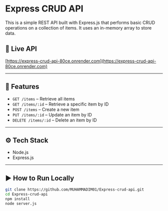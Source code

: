 # Express CRUD API

This is a simple REST API built with Express.js that performs basic CRUD operations on a collection of items. It uses an in-memory array to store data.

## 🔗 Live API
[https://express-crud-api-80ce.onrender.com](https://express-crud-api-80ce.onrender.com)

---

## 📌 Features

- `GET /items` – Retrieve all items
- `GET /items/:id` – Retrieve a specific item by ID
- `POST /items` – Create a new item
- `PUT /items/:id` – Update an item by ID
- `DELETE /items/:id` – Delete an item by ID

---

## ⚙️ Tech Stack

- Node.js
- Express.js

---

## ▶️ How to Run Locally

```bash
git clone https://github.com/MUHAMMADIM01/Express-crud-api.git
cd Express-crud-api
npm install
node server.js
